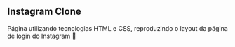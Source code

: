 ## Instagram Clone 



Página utilizando tecnologias HTML e CSS, reproduzindo o layout da página de login do Instagram :rocket: